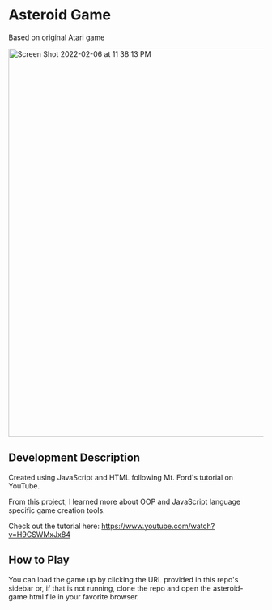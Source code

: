# Asteroid Game

Based on original Atari game


<img width="766" alt="Screen Shot 2022-02-06 at 11 38 13 PM" src="https://user-images.githubusercontent.com/95384975/152730746-987fe81c-7e3d-4ec5-a111-227038629ed7.png">




## Development Description

Created using JavaScript and HTML following Mt. Ford's tutorial on YouTube. 

From this project, I learned more about OOP and JavaScript language specific game creation tools.

Check out the tutorial here:
https://www.youtube.com/watch?v=H9CSWMxJx84


## How to Play

You can load the game up by clicking the URL provided in this repo's sidebar or, if that is not running, clone the repo and 
open the asteroid-game.html file in your favorite browser.







